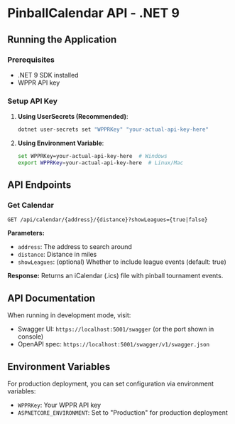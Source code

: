 # PinballCalendar API - .NET 9 

## Running the Application

### Prerequisites
- .NET 9 SDK installed
- WPPR API key

### Setup API Key
1. **Using UserSecrets (Recommended)**:
   ```bash
   dotnet user-secrets set "WPPRKey" "your-actual-api-key-here"
   ```

2. **Using Environment Variable**:
   ```bash
   set WPPRKey=your-actual-api-key-here  # Windows
   export WPPRKey=your-actual-api-key-here  # Linux/Mac
   ```

## API Endpoints

### Get Calendar
```
GET /api/calendar/{address}/{distance}?showLeagues={true|false}
```

**Parameters:**
- `address`: The address to search around
- `distance`: Distance in miles
- `showLeagues`: (optional) Whether to include league events (default: true)

**Response:** Returns an iCalendar (.ics) file with pinball tournament events.

## API Documentation

When running in development mode, visit:
- Swagger UI: `https://localhost:5001/swagger` (or the port shown in console)
- OpenAPI spec: `https://localhost:5001/swagger/v1/swagger.json`

## Environment Variables

For production deployment, you can set configuration via environment variables:
- `WPPRKey`: Your WPPR API key
- `ASPNETCORE_ENVIRONMENT`: Set to "Production" for production deployment
